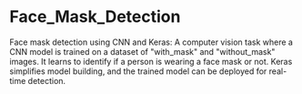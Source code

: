 # Face_Mask_Detection
 Face mask detection using CNN and Keras: A computer vision task where a CNN model is trained on a dataset of "with_mask" and "without_mask" images. It learns to identify if a person is wearing a face mask or not. Keras simplifies model building, and the trained model can be deployed for real-time detection.
